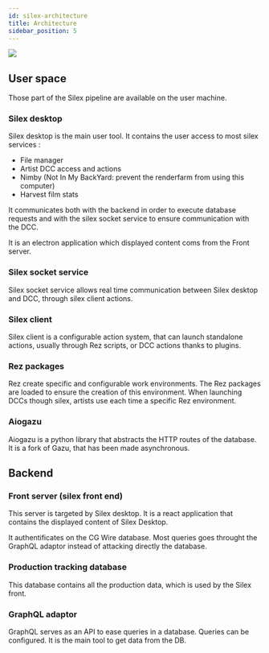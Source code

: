 ```yaml
---
id: silex-architecture
title: Architecture
sidebar_position: 5
---
```


![](/img/silex/silex_architecture.png)

## User space

Those part of the Silex pipeline are available on the user machine.

### Silex desktop

Silex desktop is the main user tool. It contains the user access to most silex services :
- File manager
- Artist DCC access and actions
- Nimby (Not In My BackYard: prevent the renderfarm from using this computer)
- Harvest film stats

It communicates both with the backend in order to execute database requests and with the silex socket service to ensure communication with the DCC.

It is an electron application which displayed content coms from the Front server.

### Silex socket service

Silex socket service allows real time communication between Silex desktop and DCC, through silex client actions.

### Silex client

Silex client is a configurable action system, that can launch standalone actions, usually through Rez scripts, or DCC actions thanks to plugins.

### Rez packages

Rez create specific and configurable work environments. The Rez packages are loaded to ensure the creation of this environment. When launching DCCs though silex, artists use each time a specific Rez environment.

### Aiogazu

Aiogazu is a python library that abstracts the HTTP routes of the database. It is a fork of Gazu, that has been made asynchronous.

## Backend

### Front server (silex front end)

This server is targeted by Silex desktop. It is a react application that contains the displayed content of Silex Desktop.

It authentificates on the CG Wire database. Most queries goes throught the GraphQL adaptor instead of attacking directly the database.

### Production tracking database

This database contains all the production data, which is used by the Silex front.

### GraphQL adaptor

GraphQL serves as an API to ease queries in a database. Queries can be configured. It is the main tool to get data from the DB.
